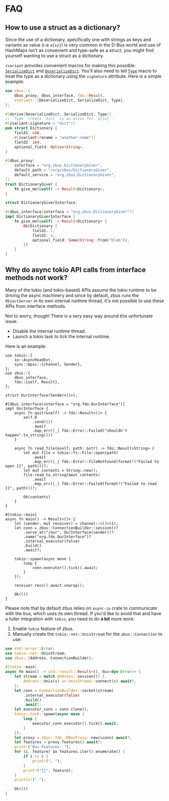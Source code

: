 # FAQ

## How to use a struct as a dictionary?

Since the use of a dictionary, specifically one with strings as keys and variants as value (i-e
`a{sv}`) is very common in the D-Bus world and use of HashMaps isn't as convenient and type-safe as
a struct, you might find yourself wanting to use a struct as a dictionary.

`zvariant` provides convenient macros for making this possible: [`SerializeDict`] and
[`DeserializeDict`]. You'll also need to tell [`Type`] macro to treat the type as a dictionary using
the `signature` attribute. Here is a simple example:

```rust
use zbus::{
    dbus_proxy, dbus_interface, fdo::Result,
    zvariant::{DeserializeDict, SerializeDict, Type},
};

#[derive(DeserializeDict, SerializeDict, Type)]
// `Type` treats `dict` is an alias for `a{sv}`.
#[zvariant(signature = "dict")]
pub struct Dictionary {
    field1: u16,
    #[zvariant(rename = "another-name")]
    field2: i64,
    optional_field: Option<String>,
}

#[dbus_proxy(
    interface = "org.zbus.DictionaryGiver",
    default_path = "/org/zbus/DictionaryGiver",
    default_service = "org.zbus.DictionaryGiver",
)]
trait DictionaryGiver {
    fn give_me(&self) -> Result<Dictionary>;
}

struct DictionaryGiverInterface;

#[dbus_interface(interface = "org.zbus.DictionaryGiver")]
impl DictionaryGiverInterface {
    fn give_me(&self) -> Result<Dictionary> {
        Ok(Dictionary {
            field1: 1,
            field2: 4,
            optional_field: Some(String::from("blah")),
        })
    }
}
```

## Why do async tokio API calls from interface methods not work?

Many of the tokio (and tokio-based) APIs assume the tokio runtime to be driving the async machinery
and since by default, zbus runs the `ObjectServer` in its own internal runtime thread, it's not
possible to use these APIs from interface methods.

Not to worry, though! There is a very easy way around this unfortunate issue:

* Disable the internal runtime thread.
* Launch a tokio task to tick the internal runtime.

Here is an example:

```rust,no_run
use tokio::{
    io::AsyncReadExt,
    sync::mpsc::{channel, Sender},
};
use zbus::{
    dbus_interface,
    fdo::{self, Result},
};

struct OurInterface(Sender<()>);

#[dbus_interface(interface = "org.fdo.OurInterface")]
impl OurInterface {
    async fn quit(&self) -> fdo::Result<()> {
        self.0
            .send(())
            .await
            .map_err(|_| fdo::Error::Failed("shouldn't happen".to_string()))
    }

    async fn read_file(&self, path: &str) -> fdo::Result<String> {
        let mut file = tokio::fs::File::open(path)
            .await
            .map_err(|_| fdo::Error::FileNotFound(format!("Failed to open {}", path)))?;
        let mut contents = String::new();
        file.read_to_string(&mut contents)
            .await
            .map_err(|_| fdo::Error::Failed(format!("Failed to read {}", path)))?;

        Ok(contents)
    }
}

#[tokio::main]
async fn main() -> Result<()> {
    let (sender, mut receiver) = channel::<()>(1);
    let conn = zbus::ConnectionBuilder::session()?
        .serve_at("/our", OurInterface(sender))?
        .name("org.fdo.OurInterface")?
        .internal_executor(false)
        .build()
        .await?;

    tokio::spawn(async move {
        loop {
            conn.executor().tick().await;
        }
    });

    receiver.recv().await.unwrap();

    Ok(())
}
```

Please note that by default zbus relies on `async-io` crate to communicate with the bus, which uses
its own thread. If you'd like to avoid that and have a fuller integration with `tokio`, you need to
do **a bit** more work:

1. Enable `tokio` feature of zbus.
2. Manually create the `tokio::net::UnixStream` for the `zbus::Connection` to use:

```rust
use std::error::Error;
use tokio::net::UnixStream;
use zbus::{Address, ConnectionBuilder};

#[tokio::main]
async fn main() -> std::result::Result<(), Box<dyn Error>> {
    let stream = match Address::session()? {
        Address::Unix(s) => UnixStream::connect(s).await?,
    };
    let conn = ConnectionBuilder::socket(stream)
        .internal_executor(false)
        .build()
        .await?;
    let executor_conn = conn.clone();
    tokio::task::spawn(async move {
        loop {
            executor_conn.executor().tick().await;
        }
    });
    let proxy = zbus::fdo::DBusProxy::new(&conn).await?;
    let features = proxy.features().await?;
    print!("Bus Features: ");
    for (i, feature) in features.iter().enumerate() {
        if i != 0 {
            print!(", ");
        }
        print!("{}", feature);
    }
    println!(".");

    Ok(())
}
```

[`Type`]: https://docs.rs/zvariant/3.1.0/zvariant/derive.Type.html
[`SerializeDict`]: https://docs.rs/zvariant/3.0.0/zvariant/derive.SerializeDict.html
[`DeserializeDict`]: https://docs.rs/zvariant/3.0.0/zvariant/derive.DeserializeDict.html
